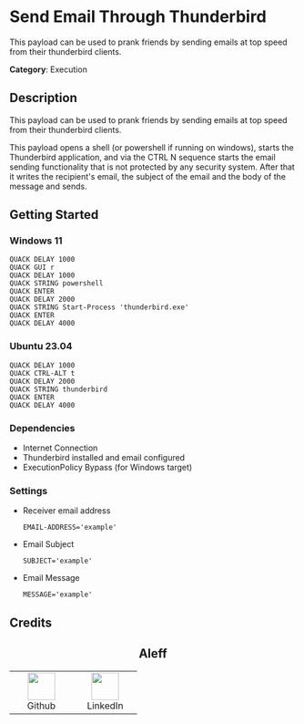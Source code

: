 # Send Email Through Thunderbird

This payload can be used to prank friends by sending emails at top speed from their thunderbird clients.

**Category**: Execution

## Description

This payload can be used to prank friends by sending emails at top speed from their thunderbird clients.

This payload opens a shell (or powershell if running on windows), starts the Thunderbird application, and via the CTRL N sequence starts the email sending functionality that is not protected by any security system. After that it writes the recipient's email, the subject of the email and the body of the message and sends.

## Getting Started

### Windows 11

  ```plaintext
  QUACK DELAY 1000
  QUACK GUI r
  QUACK DELAY 1000
  QUACK STRING powershell
  QUACK ENTER
  QUACK DELAY 2000
  QUACK STRING Start-Process 'thunderbird.exe'
  QUACK ENTER
  QUACK DELAY 4000
  ```

### Ubuntu 23.04

  ```plaintext
  QUACK DELAY 1000
  QUACK CTRL-ALT t
  QUACK DELAY 2000
  QUACK STRING thunderbird
  QUACK ENTER
  QUACK DELAY 4000
  ```

### Dependencies

* Internet Connection
* Thunderbird installed and email configured
* ExecutionPolicy Bypass (for Windows target)

### Settings

- Receiver email address

  ```shell
  EMAIL-ADDRESS='example'
  ```

- Email Subject

  ```shell
  SUBJECT='example'
  ```

- Email Message

  ```shell
  MESSAGE='example'
  ```

## Credits

<h2 align="center">Aleff</h2>
<div align=center>
<table>
  <tr>
    <td align="center" width="96">
      <a href="https://github.com/aleff-github">
        <img src=https://github.com/aleff-github/aleff-github/blob/main/img/github.png?raw=true width="48" height="48" />
      </a>
      <br>Github
    </td>
    <td align="center" width="96">
      <a href="https://www.linkedin.com/in/alessandro-greco-aka-aleff/">
        <img src=https://github.com/aleff-github/aleff-github/blob/main/img/linkedin.png?raw=true width="48" height="48" />
      </a>
      <br>LinkedIn
    </td>
  </tr>
</table>
</div>
